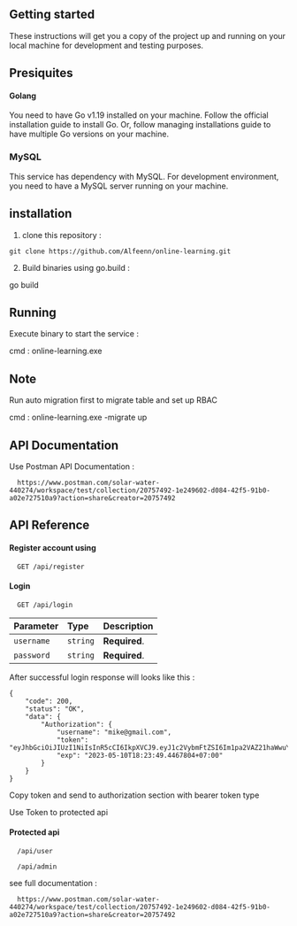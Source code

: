 
## Getting started

These instructions will get you a copy of the project up and running on your local machine for development and testing purposes.

## Presiquites
#### Golang
You need to have Go v1.19 installed on your machine. Follow the official installation guide to install Go. Or, follow managing installations guide to have multiple Go versions on your machine.

### MySQL
This service has dependency with MySQL. For development environment, you need to have a MySQL server running on your machine.

## installation

1. clone this repository :  


```http
git clone https://github.com/Alfeenn/online-learning.git
```


2. Build binaries using go.build :

go build

## Running

Execute binary to start the service :

cmd : online-learning.exe

## Note 

Run auto migration first to migrate table and set up RBAC

cmd : online-learning.exe -migrate up


## API Documentation

Use Postman API Documentation :

```http
  https://www.postman.com/solar-water-440274/workspace/test/collection/20757492-1e249602-d084-42f5-91b0-a02e727510a9?action=share&creator=20757492
```


## API Reference

#### Register account using

```http
  GET /api/register
```

#### Login

```http
  GET /api/login
```

| Parameter | Type     | Description                       |
| :-------- | :------- | :-------------------------------- |
| `username`      | `string` | **Required**. |
| `password`      | `string` | **Required**.  |

After successful login response will looks like this :

```http
{
    "code": 200,
    "status": "OK",
    "data": {
        "Authorization": {
            "username": "mike@gmail.com",
            "token": "eyJhbGciOiJIUzI1NiIsInR5cCI6IkpXVCJ9.eyJ1c2VybmFtZSI6Im1pa2VAZ21haWwuY29tIiwiZXhwIjoxNjgzNzE3ODI5fQ.mesCiuexL8U6BvdhIqkpGuwtaYbIhT5CNR7qPi5qHhY",
            "exp": "2023-05-10T18:23:49.4467804+07:00"
        }
    }
}
```
Copy token and send to authorization section with bearer token type


Use Token to protected api

#### Protected api

```http
  /api/user
```
```http
  /api/admin
```

see full documentation :

```http
  https://www.postman.com/solar-water-440274/workspace/test/collection/20757492-1e249602-d084-42f5-91b0-a02e727510a9?action=share&creator=20757492
```


